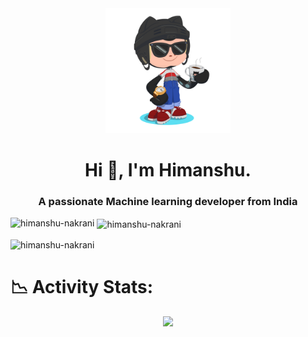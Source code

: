 <div>
    <div align=center>
        <img src="https://raw.githubusercontent.com/AhmedFathyDev/AhmedFathyDev/main/GitHub.png" alt="GitHub Octocat Drinking a Cup of Coffee" height="200">
    </div>
<h1 align="center">Hi 👋, I'm Himanshu.</h1>



<h3 align="center">A passionate Machine learning developer from India</h3>



<p><img align="left" src="https://github-readme-stats.vercel.app/api/top-langs?username=himanshu-nakrani&show_icons=true&locale=en&layout=compact" alt="himanshu-nakrani" /></p>

<p>&nbsp;<img align="center" src="https://github-readme-stats.vercel.app/api?username=himanshu-nakrani&show_icons=true&locale=en" alt="himanshu-nakrani" /></p>

<p><img align="center" src="https://github-readme-streak-stats.herokuapp.com/?user=himanshu-nakrani&" alt="himanshu-nakrani" /></p>




# 📉 Activity Stats:
<div align="center">
	<img src="https://cdn.jsdelivr.net/gh/holic-x/holic-x/assets/github-contribution-grid-snake.svg"/>
</div>


